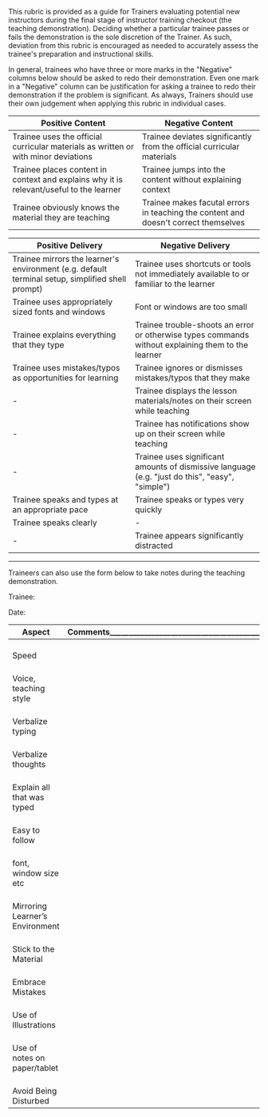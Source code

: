 This rubric is provided as a guide for Trainers evaluating potential new instructors during the final stage of instructor training checkout 
(the teaching demonstration). Deciding whether a particular trainee passes or fails the demonstration is the sole discretion of the
Trainer. As such, deviation from this rubric is encouraged as needed to accurately assess the trainee's preparation and instructional
skills.

In general, trainees who have three or more marks in the "Negative" columns below should be asked to redo their demonstration. Even one 
mark in a "Negative" column can be justification for asking a trainee to redo their demonstration if the problem is significant. As always,
Trainers should use their own judgement when applying this rubric in individual cases.  

|Positive Content|Negative Content|
|------|---------------------|
Trainee uses the official curricular materials as written or with minor deviations|Trainee deviates significantly from the official curricular materials|
Trainee places content in context and explains why it is relevant/useful to the learner|Trainee jumps into the content without explaining context|
Trainee obviously knows the material they are teaching|Trainee makes facutal errors in teaching the content and doesn't correct themselves|

|Positive Delivery|Negative Delivery|
|------|---------------------|
Trainee mirrors the learner's environment (e.g. default terminal setup, simplified shell prompt)|Trainee uses shortcuts or tools not immediately available to or familiar to the learner|
Trainee uses appropriately sized fonts and windows|Font or windows are too small|
Trainee explains everything that they type|Trainee trouble-shoots an error or otherwise types commands without explaining them to the learner|
Trainee uses mistakes/typos as opportunities for learning|Trainee ignores or dismisses mistakes/typos that they make|
-|Trainee displays the lesson materials/notes on their screen while teaching|
-|Trainee has notifications show up on their screen while teaching|
-|Trainee uses significant amounts of dismissive language (e.g. "just do this", "easy", "simple")|
Trainee speaks and types at an appropriate pace|Trainee speaks or types very quickly|
Trainee speaks clearly|-
-|Trainee appears significantly distracted|

---

Traineers can also use the form below to take notes during the teaching demonstration.

Trainee:

Date:

|Aspect|Comments_________________________________________________|
|------|---------------------|
|<br>Speed<br>|
|<br>Voice, teaching style|
|<br>Verbalize typing|
|<br>Verbalize thoughts|
|<br>Explain all that was typed|
|<br>Easy to follow|
|<br>font, window size etc|
|<br>Mirroring Learner’s Environment|
|<br>Stick to the Material|
|<br>Embrace Mistakes|
|<br>Use of Illustrations|
|<br>Use of notes on paper/tablet|
|<br>Avoid Being Disturbed|
